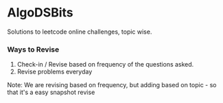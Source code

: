 # AlgoDSBits
Solutions to leetcode online challenges, topic wise.

### Ways to Revise      
1. Check-in / Revise  based on frequency of the questions asked.       
2. Revise problems everyday           


Note: We are revising based on frequency, but adding based on topic - so that it's a easy snapshot revise
